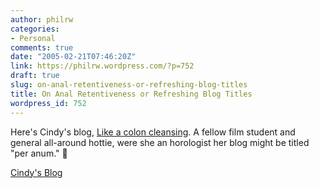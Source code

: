```yaml
---
author: philrw
categories:
- Personal
comments: true
date: "2005-02-21T07:46:20Z"
link: https://philrw.wordpress.com/?p=752
draft: true
slug: on-anal-retentiveness-or-refreshing-blog-titles
title: On Anal Retentiveness or Refreshing Blog Titles
wordpress_id: 752
---
```


Here's Cindy's blog, [Like a colon cleansing](http://www.cfang711.blogspot.com/). A fellow film student and general all-around hottie, were she an horologist her blog might be titled "per anum." :slightly_smiling_face:

[Cindy's Blog](http://www.cfang711.blogspot.com/)
